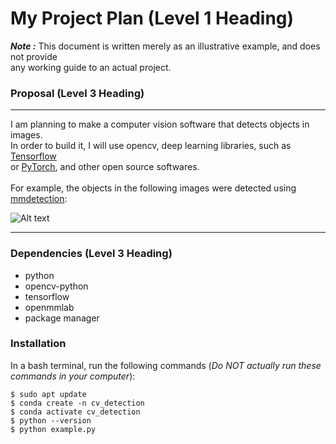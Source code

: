 # My Project Plan (Level 1 Heading)

***Note :*** This document is written merely as an illustrative example, and does not provide   
any working guide to an actual project.   
### Proposal (Level 3 Heading)


---


I am planning to make a computer vision software that detects objects in images.   
In order to build it, I will use opencv, deep learning libraries, such as [Tensorflow](https://www.tensorflow.org/)  
or [PyTorch](https://pytorch.org/), and other open source softwares.  <br>  
For example, the objects in the following images were detected using [mmdetection](https://github.com/open-mmlab/mmdetection):

![Alt text](https://user-images.githubusercontent.com/12907710/137271636-56ba1cd2-b110-4812-8221-b4c120320aa9.png)


---


### Dependencies (Level 3 Heading)


*   python
*   opencv-python
*   tensorflow
*   openmmlab
*   package manager

### Installation
In a bash terminal, run the following commands (*Do NOT actually run these commands in your computer*):

<pre><code>$ sudo apt update
$ conda create -n cv_detection
$ conda activate cv_detection
$ python --version
$ python example.py
</code></pre>